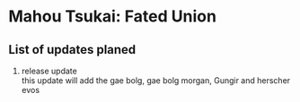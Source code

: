 # Mahou Tsukai: Fated Union
## List of updates planed
1. release update\
this update will add the gae bolg, gae bolg morgan, Gungir and herscher evos